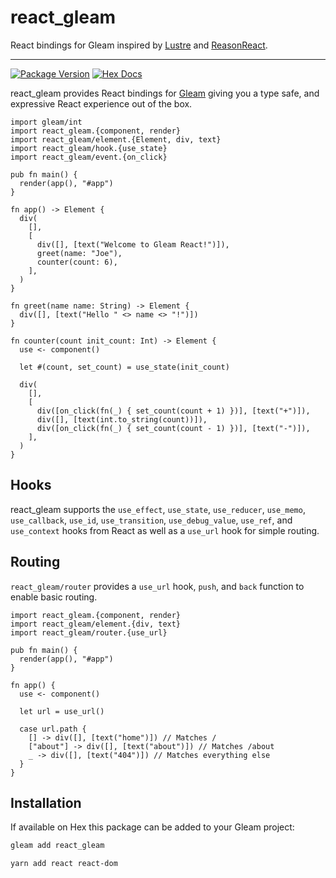 # react_gleam

React bindings for Gleam inspired by [Lustre](https://github.com/hayleigh-dot-dev/gleam-lustre/blob/main/src/lustre/attribute.gleam) and [ReasonReact](https://reasonml.github.io/reason-react/).

---

[![Package Version](https://img.shields.io/hexpm/v/react_gleam)](https://hex.pm/packages/react_gleam)
[![Hex Docs](https://img.shields.io/badge/hex-docs-ffaff3)](https://hexdocs.pm/react_gleam/)

react_gleam provides React bindings for [Gleam](https://gleam.run/) giving you a type safe, and expressive React experience out of the box.

```gleam
import gleam/int
import react_gleam.{component, render}
import react_gleam/element.{Element, div, text}
import react_gleam/hook.{use_state}
import react_gleam/event.{on_click}

pub fn main() {
  render(app(), "#app")
}

fn app() -> Element {
  div(
    [],
    [
      div([], [text("Welcome to Gleam React!")]),
      greet(name: "Joe"),
      counter(count: 6),
    ],
  )
}

fn greet(name name: String) -> Element {
  div([], [text("Hello " <> name <> "!")])
}

fn counter(count init_count: Int) -> Element {
  use <- component()

  let #(count, set_count) = use_state(init_count)

  div(
    [],
    [
      div([on_click(fn(_) { set_count(count + 1) })], [text("+")]),
      div([], [text(int.to_string(count))]),
      div([on_click(fn(_) { set_count(count - 1) })], [text("-")]),
    ],
  )
}

```

## Hooks

 react_gleam supports the `use_effect`, `use_state`, `use_reducer`, `use_memo`, `use_callback`, `use_id`, `use_transition`, `use_debug_value`, `use_ref`, and `use_context` hooks from React as well as a `use_url` hook for simple routing.

## Routing

`react_gleam/router` provides a `use_url` hook, `push`, and `back` function to enable basic routing.

```gleam
import react_gleam.{component, render}
import react_gleam/element.{div, text}
import react_gleam/router.{use_url}

pub fn main() {
  render(app(), "#app")
}

fn app() {
  use <- component()

  let url = use_url()

  case url.path {
    [] -> div([], [text("home")]) // Matches /
    ["about"] -> div([], [text("about")]) // Matches /about
    _ -> div([], [text("404")]) // Matches everything else
  }
}

```

## Installation

If available on Hex this package can be added to your Gleam project:

```sh
gleam add react_gleam

yarn add react react-dom
```
